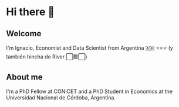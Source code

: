 # Hi there 👋

## Welcome

I'm Ignacio, Economist and Data Scientist from Argentina 🇦🇷 ⭐⭐⭐ (y también hincha de River ⬜🟥⬜)

## About me

I'm a PhD Fellow at CONICET and a PhD Student in Economics at the Universidad Nacional de Córdoba, Argentina.
<!--
**girelaignacio/girelaignacio** is a ✨ _special_ ✨ repository because its `README.md` (this file) appears on your GitHub profile.

Here are some ideas to get you started:

- 🔭 I’m currently working on ...
- 🌱 I’m currently learning ...
- 👯 I’m looking to collaborate on ...
- 🤔 I’m looking for help with ...
- 💬 Ask me about ...
- 📫 How to reach me: ...
- 😄 Pronouns: ...
- ⚡ Fun fact: ...
-->
